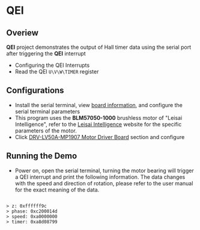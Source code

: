 # QEI

## Overiew

**QEI** project demonstrates the output of Hall timer data using the serial port after triggering the **QEI** interrupt

- Configuring the QEI Interrupts
- Read the QEI `U\V\W\TIMER` register

## Configurations

- Install the serial terminal, view [board information](lab_board_overiew), and configure the serial terminal parameters
- This program uses the **BLM57050-1000** brushless motor of "Leisai Intelligence", refer to the [Leisai Intelligence](https://leisai.com/) website for the specific parameters of the motor.
- Click [DRV-LV50A-MP1907 Motor Driver Board](lab_drv_lv50a_mp1907) section and configure

## Running the Demo

- Power on, open the serial terminal, turning the motor bearing will trigger a QEI interrupt and print the following information. The data changes with the speed and direction of rotation, please refer to the user manual for the exact meaning of the data.

```

> z: 0xffffff9c
> phase: 0xc200014d
> speed: 0xa0000000
> timer: 0xa8d08799

```
